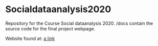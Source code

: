 # Socialdataanalysis2020

Repository for the Course Social dataanalysis 2020. 
/docs contain the source code for the final project webpage. 

Website found at: 
[a link](https://github.com/Strandgaard96/vehicle_collision_webpage)
